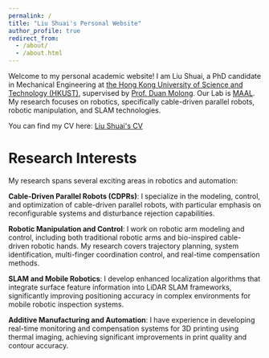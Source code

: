 ```yaml
---
permalink: /
title: "Liu Shuai's Personal Website"
author_profile: true
redirect_from: 
  - /about/
  - /about.html
---
```


Welcome to my personal academic website! I am Liu Shuai, a PhD candidate in Mechanical Engineering at [the Hong Kong University of Science and Technology (HKUST)](https://hkust.edu.hk/), supervised by [Prof. Duan Molong](https://seng.hkust.edu.hk/about/people/faculty/molong-duan). Our Lab is [MAAL](https://maal.hkust.edu.hk/index.html). My research focuses on robotics, specifically cable-driven parallel robots, robotic manipulation, and SLAM technologies.

You can find my CV here: [Liu Shuai's CV](../files/LiuShuai_CV.pdf)

Research Interests
======
My research spans several exciting areas in robotics and automation:

**Cable-Driven Parallel Robots (CDPRs)**: I specialize in the modeling, control, and optimization of cable-driven parallel robots, with particular emphasis on reconfigurable systems and disturbance rejection capabilities.

**Robotic Manipulation and Control**: I work on robotic arm modeling and control, including both traditional robotic arms and bio-inspired cable-driven robotic hands. My research covers trajectory planning, system identification, multi-finger coordination control, and real-time compensation methods.

**SLAM and Mobile Robotics**: I develop enhanced localization algorithms that integrate surface feature information into LiDAR SLAM frameworks, significantly improving positioning accuracy in complex environments for mobile robotic inspection systems.

**Additive Manufacturing and Automation**: I have experience in developing real-time monitoring and compensation systems for 3D printing using thermal imaging, achieving significant improvements in print quality and contour accuracy.